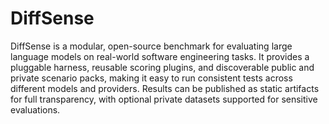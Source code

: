 # DiffSense

DiffSense is a modular, open-source benchmark for evaluating large language models on real-world software engineering tasks. It provides a pluggable harness, reusable scoring plugins, and discoverable public and private scenario packs, making it easy to run consistent tests across different models and providers. Results can be published as static artifacts for full transparency, with optional private datasets supported for sensitive evaluations.
